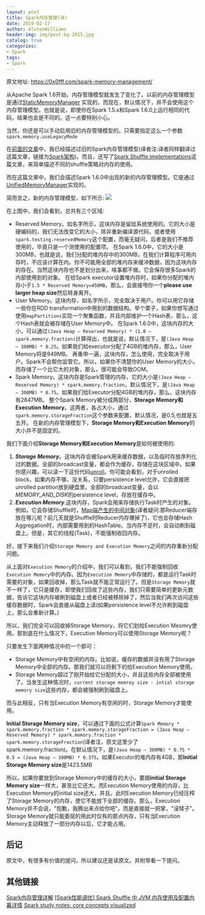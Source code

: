 ```yaml
---
layout: post
title: Spark内存管理(译)
date: 2019-02-17
author: AlstonWilliams
header-img: img/post-bg-2015.jpg
catalog: true
categories:
- Spark
tags:
- Spark
---
```

原文地址: https://0x0fff.com/spark-memory-management/

从Apache Spark 1.6开始，内存管理模型就发生了变化了。以前的内存管理模型是通过[StaticMemoryManager](https://github.com/apache/spark/blob/branch-1.6/core/src/main/scala/org/apache/spark/memory/StaticMemoryManager.scala) 实现的，而现在，默认情况下，并不会使用这个内存管理模型。也就是说，即使你在Spark 1.5.x和Spark 1.6.0上运行相同的代码，结果也会是不同的。这一点要特别小心。

当然，你还是可以手动启用旧的内存管理模型的。只需要指定这么一个参数`spark.memory.useLegacyMode`

在[前面的文章](https://0x0fff.com/spark-architecture/)中，我已经描述过旧的Spark内存管理模型(译者注:译者同样翻译过这篇文章，链接为[Spark架构](https://www.jianshu.com/p/45c2f6ffa20e))。而且，还写了[Spark Shuffle implementations](https://0x0fff.com/spark-architecture-shuffle/)这篇文章，来简单描述不同的shuffle策略对内存的使用。

而在这篇文章中，我们会描述Spark 1.6.0中出现的新的内存管理模型。它是通过[UnifiedMemoryManager](https://github.com/apache/spark/blob/branch-1.6/core/src/main/scala/org/apache/spark/memory/UnifiedMemoryManager.scala)实现的。

简而言之，新的内存管理模型，如下所示:
![](https://upload-images.jianshu.io/upload_images/4108852-f5198416a0231262.png?imageMogr2/auto-orient/strip%7CimageView2/2/w/1240)

在上图中，我们会看到，总共有三个区域:
- Reserved Memory。如名字所示，这块内存是留给系统使用的。它的大小是硬编码的，我们无法改变它的大小，除非重新编译源代码，或者使用`spark.testing.reservedMemory`这个配置，而毫无疑问，后者是我们不推荐使用的，毕竟只是一个测使用的配置项。
在Spark  1.6.0中，它的大小是300MB，也就是说，我们分配的堆内存中的300MB，在我们计算程序可用内存时，不应该计算在内。你不可能用全部的堆内存来缓冲数据，因为这块内存的存在。当然这块内存也不是划分出来，啥事都不做。它会保存很多Spark的内部使用到的对象。
在给Spark executor设置堆内存时，如果你分配的堆内存小于`1.5 * Reserved Memory=450MB`，那么，会直接甩你一个**please use larger heap size**然后转身离开。
- User Memory。这块内存，如名字所示，完全取决于用户。你可以用它存储一些你在RDD transformation中用到的数据结构。举个栗子，如果你想写通过使用`mapPartitions`实现一个聚集函数，并且内部维护一个Hash表，那么，这个Hash表就会被存储在User Memory中。
在Spark 1.6.0中，这块内存的大小，可以通过`(Java Heap – Reserved Memory) * (1.0 – spark.memory.fraction)`计算得出，也就是说，默认情况下，是`(Java Heap – 300MB) * 0.25`。如果我们给executor分配了4GB的堆内存，那么，User Memory将是949MB。
再重申一遍，这块内存，怎么使用，完全取决于用户。Spark不会帮你监管它。所以，如果你不清楚你的User Memory的大小，而存储了一个比它大的对象，那么，很可能会导致OOM。
- Spark Memory。这块内存是Spark管理的内存，它的大小是`(Java Heap – Reserved Memory) * spark.memory.fraction`，默认情况下，是`(Java Heap – 300MB) * 0.75`。如果我们给Executor分配4GB的堆内存，那么，这块内存有2847MB。
整个Spark Memory被分成两部分，**Storage Memory和Execution Memory**。这两者，各占大小，通过`spark.memory.storageFraction`这个参数来配置，默认情况，是0.5,也就是五五开。
在新的内存管理模型下，**Storage Memory和Execution Memory**的大小并不是固定的。

我们下面介绍**Storage Memory和Execution Memory**是如何被使用的:
1. ***Storage Memory***。这块内存会被Spark用来缓存数据，以及临时存放序列化过的数据。全部的broadcast变量，都会作为缓存，存储在这块区域中。如果你感兴趣，可以读一下这份代码[unroll](https://github.com/apache/spark/blob/branch-1.6/core/src/main/scala/org/apache/spark/storage/MemoryStore.scala#L249)。你可能会看到，对于unrolled block，如果内存不够，没关系，只要persistence level允许，它会直接把unrolled partition放到硬盘里。全部的broadcast变量，会以*MEMORY_AND_DISK*的persistence level，存放在缓存中。
2. ***Execution Memory***.这块内存，Spark会用来存储执行Task时产生的对象。例如，它会存储Shuffle时，[Map端产生的中间对象](https://0x0fff.com/spark-architecture-shuffle/)(译者疑问:那Reducer端存放在哪儿呢？前几天就是Shuffle时Reducer内存爆掉了)，它也会存储Hash Aggregation时，内部需要用到的HashTable。当内存不足时，会自动刷到磁盘上。但是，其它的线程(Task)，不能强制收回内存。

好，接下来我们介绍`Storage Memory and Execution Memory`之间的内存重新分配问题。

从上面对`Execution Memory`的介绍中，我们可以看到，我们不能强制回收`Execution Memory`中的内存。因为`Execution Memory`中存储的，都是运行Task时需要的对象，如果回收掉，那么Task就不能正常运行了。但是`Storage Memory`就不一样了，它只是缓存，即使我们回收了这些内存，我们只需要简单的更新元数据，告诉它这块内存被刷到磁盘上或者已经被移除掉了，然后当我们再次访问这些缓存数据时，Spark会直接从磁盘上读(如果persistence level不允许刷到磁盘上，那么会重新计算。)

所以，我们完全可以回收掉Storage Memory，将它们划给Execution Meomry使用。那到底在什么情况下，Execution Memory可以使用Storage Memory呢？

只要发生下面两种情况中的一个即可：
- Storage Memory中有空闲的内存。比如说，缓存的数据并没有用了Storage Memory中全部的内存。那我们就可以将剩下的给Execution Memory使用。
- Storage Memory超过了刚开始给它分配的大小，并且这些内存全部被使用了。当发生这种情况时，`current storage memroy size - intial storage memory size`这些内存，都会被强制刷到磁盘上。

而与此相反，只有当Execution Memory有空闲的时，Storage Memory才能使用。

**Initial Storage Memory size**，可以通过下面的公式计算`Spark Memory * spark.memory.fraction * spark.memory.storageFraction = (Java Heap – Reserved Memory) * spark.memory.fraction * spark.memory.storageFraction`(译者注，原文这里少了spark.memory.fraction)。在默认情况下，是`(Java Heap – 300MB) * 0.75 * 0.5 = (Java Heap – 300MB) * 0.375`。如果Executor的堆内存有4GB，那**Initial Storage Memory size**是1423.5MB

所以，如果你要放到Storage Memory中的缓存的大小，要跟**initial Storage Memory size**一样大，甚至比它还大。而Execution Memory使用的内存，比Execution Memory的initial size还大，并且，此时Execution Memory已经压榨了Storage Memory的内存，使它不能放下全部的缓存。那么，Execution Memory并不会说，"抱歉，我腾出来点给你吧"。而是直接就一把掌，"滚犊子"。Storage Memory就只能委屈的用此时仅有的那点内存，只有当Execution Memory主动释放了一部分内存以后，它才能占用。

## 后记

原文中，有很多有价值的提问，所以建议还是读原文。并附带看一下提问。

## 其他链接

[Spark内存管理详解](https://www.maiyewang.com/?p=3312)
[[Spark性能调优] Spark Shuffle 中 JVM 内存使用及配置内幕详情](https://www.maiyewang.com/?p=3058)
[Spark study notes: core concepts visualized](https://justmachinelearning.com/2018/10/27/spark-study-notes-core-concepts-visualized/)
